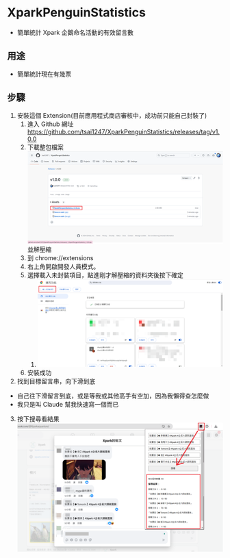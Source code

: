 # XparkPenguinStatistics

- 簡單統計 Xpark 企鵝命名活動的有效留言數

## 用途

- 簡單統計現在有幾票

## 步驟

1. 安裝這個 Extension(目前應用程式商店審核中，成功前只能自己封裝了)
   1. 進入 Github 網址 https://github.com/tsai1247/XparkPenguinStatistics/releases/tag/v1.0.0
   2. 下載整包檔案 ![Install_1](images/READMEIMAGE/Install_1.png) 並解壓縮
   3. 到 chrome://extensions
   4. 右上角開啟開發人員模式。
   5. 選擇載入未封裝項目，點進剛才解壓縮的資料夾後按下確定
      1. ![Install_1](images/READMEIMAGE/Install_2.png)
   6. 安裝成功
2. 找到目標留言串，向下滑到底

- 自己往下滑留言到底，或是等我或其他高手有空加，因為我懶得查怎麼做
- 我只是叫 Claude 幫我快速寫一個而已

3. 按下搜尋看結果
   ![Demo](images/READMEIMAGE/Demo.png)
